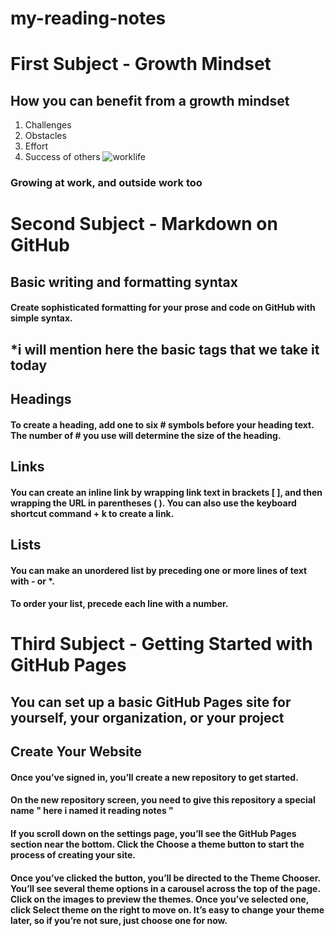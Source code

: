 # my-reading-notes 
# First Subject - Growth Mindset
## How you can benefit from a growth mindset
1. Challenges
2. Obstacles
3. Effort
4. Success of others
![worklife](https://3kllhk1ibq34qk6sp3bhtox1-wpengine.netdna-ssl.com/wp-content/uploads/NewGrowthMindset2.png)
### Growing at work, and outside work too


# Second Subject - Markdown on GitHub
## Basic writing and formatting syntax
#### Create sophisticated formatting for your prose and code on GitHub with simple syntax.
## *i will mention here the basic tags that we take it today
## Headings
#### To create a heading, add one to six # symbols before your heading text. The number of # you use will determine the size of the heading.
## Links
#### You can create an inline link by wrapping link text in brackets [ ], and then wrapping the URL in parentheses ( ). You can also use the keyboard shortcut command + k to create a link.
## Lists
#### You can make an unordered list by preceding one or more lines of text with - or *.
#### To order your list, precede each line with a number.


# Third Subject - Getting Started with GitHub Pages
## You can set up a basic GitHub Pages site for yourself, your organization, or your project
## Create Your Website
#### Once you’ve signed in, you’ll create a new repository to get started.
#### On the new repository screen, you need to give this repository a special name " here i named it reading notes "
#### If you scroll down on the settings page, you’ll see the GitHub Pages section near the bottom. Click the Choose a theme button to start the process of creating your site.
#### Once you’ve clicked the button, you’ll be directed to the Theme Chooser. You’ll see several theme options in a carousel across the top of the page. Click on the images to preview the themes. Once you’ve selected one, click Select theme on the right to move on. It’s easy to change your theme later, so if you’re not sure, just choose one for now.

